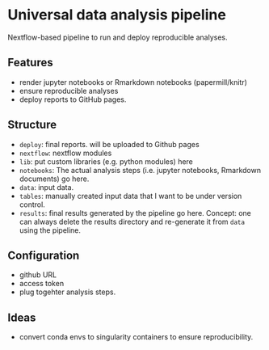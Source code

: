 # Universal data analysis pipeline
Nextflow-based pipeline to run and deploy reproducible analyses.

## Features
* render jupyter notebooks or Rmarkdown notebooks (papermill/knitr)
* ensure reproducible analyses
* deploy reports to GitHub pages.

## Structure

* `deploy`: final reports. will be uploaded to Github pages
* `nextflow`: nextflow modules
* `lib`: put custom libraries (e.g. python modules)  here
* `notebooks`: The actual analysis steps (i.e. jupyter notebooks, Rmarkdown
  documents) go here.
* `data`: input data.
* `tables`: manually created input data that I want to be under version control.
* `results`: final results generated by the pipeline go here. Concept: one can
  always delete the results directory and re-generate it from `data` using the
  pipeline.


## Configuration
* github URL
* access token
* plug togehter analysis steps.


## Ideas
* convert conda envs to singularity containers to ensure reproducibility.
